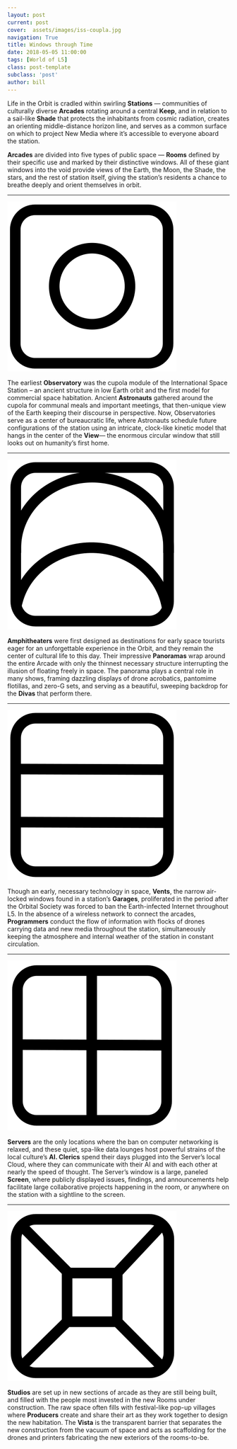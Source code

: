 ```yaml
---
layout: post
current: post
cover:  assets/images/iss-coupla.jpg
navigation: True
title: Windows through Time
date: 2018-05-05 11:00:00
tags: [World of L5]
class: post-template
subclass: 'post'
author: bill
---
```

 
Life in the Orbit is cradled within swirling **Stations** &mdash; communities of culturally diverse **Arcades** rotating around a central **Keep**, and in relation to a sail-like **Shade** that protects the inhabitants from cosmic radiation, creates an orienting middle-distance horizon line, and serves as a common surface on which to project New Media where it’s accessible to everyone aboard the station.
 
**Arcades** are divided into five types of public space &mdash; **Rooms** defined by their specific use and marked by their distinctive windows. All of these giant windows into the void provide views of the Earth, the Moon, the Shade, the stars, and the rest of station itself, giving the station’s residents a chance to breathe deeply and orient themselves in orbit.

---
 
![Observatory Icon](assets/images/observatory-icon.svg)
 
The earliest **Observatory** was the cupola module of the International Space Station – an ancient structure in low Earth orbit and the first model for commercial space habitation. Ancient **Astronauts** gathered around the cupola for communal meals and important meetings, that then-unique view of the Earth keeping their discourse in perspective. Now, Observatories serve as a center of bureaucratic life, where Astronauts schedule future configurations of the station using an intricate, clock-like kinetic model that hangs in the center of the **View**&mdash; the enormous circular window that still looks out on humanity’s first home.

---
 
![Amphitheater Icon](assets/images/amphitheater-icon.svg)
 
**Amphitheaters** were first designed as destinations for early space tourists eager for an unforgettable experience in the Orbit, and they remain the center of cultural life to this day. Their impressive **Panoramas** wrap around the entire Arcade with only the thinnest necessary structure interrupting the illusion of floating freely in space. The panorama plays a central role in many shows, framing dazzling displays of drone acrobatics, pantomime flotillas, and zero-G sets, and serving as a beautiful, sweeping backdrop for the **Divas** that perform there.
 
--- 
 
![Garage Icon](assets/images/garage-icon.svg)
 
Though an early, necessary technology in space, **Vents**, the narrow air-locked windows found in a station’s **Garages**, proliferated in the period after the Orbital Society was forced to ban the Earth-infected Internet throughout L5. In the absence of a wireless network to connect the arcades, **Programmers** conduct the flow of information with flocks of drones carrying data and new media throughout the station, simultaneously keeping the atmosphere and internal weather of the station in constant circulation.

---
 
![Server Icon](assets/images/server-icon.svg)
 
**Servers** are the only locations where the ban on computer networking is relaxed, and these quiet, spa-like data lounges host powerful strains of the local culture’s **AI. Clerics** spend their days plugged into the Server’s local Cloud, where they can communicate with their AI and with each other at nearly the speed of thought. The Server’s window is a large, paneled **Screen**, where publicly displayed issues, findings, and announcements help facilitate large collaborative projects happening in the room, or anywhere on the station with a sightline to the screen. 

---
 
![Studio Icon](assets/images/studio-icon.svg)
 
**Studios** are set up in new sections of arcade as they are still being built, and filled with the people most invested in the new Rooms under construction. The raw space often fills with festival-like pop-up villages where **Producers** create and share their art as they work together to design the new habitation. The **Vista** is the transparent barrier that separates the new construction from the vacuum of space and acts as scaffolding for the drones and printers fabricating the new exteriors of the rooms-to-be. 